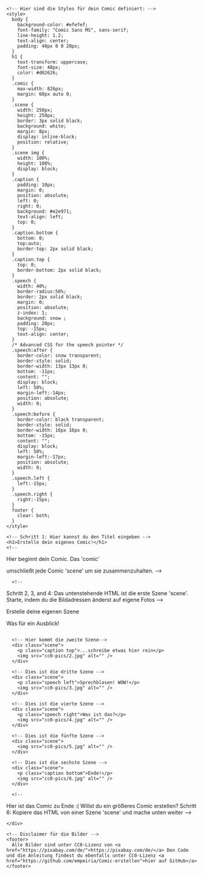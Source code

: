 <!DOCTYPE html>
<html>
  <head>
    <title>Erstelle dein eigenes Comic!</title>
    <meta name="viewport" content="width=device-width, initial-scale=1">

    <!-- Hier sind die Styles für dein Comic definiert: -->
    <style>
      body {
        background-color: #efefef;
        font-family: "Comic Sans MS", sans-serif;
        line-height: 1.2;
        text-align: center;
        padding: 40px 0 0 20px;
      }
      h1 {
        text-transform: uppercase;
        font-size: 40px;
        color: #d02626;
      }
      .comic {
        max-width: 826px;
        margin: 60px auto 0;
      }
      .scene {
        width: 250px;
        height: 250px;
        border: 3px solid black;
        background: white;
        margin: 8px;
        display: inline-block;
        position: relative;
      }
      .scene img {
        width: 100%;
        height: 100%;
        display: block;
      }
      .caption {
        padding: 10px;
        margin: 0;
        position: absolute;
        left: 0;
        right: 0;
        background: #e2e971;
        text-align: left;
        top: 0;
      }
      .caption.bottom {
        bottom: 0;
        top:auto;
        border-top: 2px solid black;
      }
      .caption.top {
        top: 0;
        border-bottom: 2px solid black;
      }
      .speech {
        width: 40%;
        border-radius:50%;
        border: 2px solid black;
        margin: 0;
        position: absolute;
        z-index: 1;
        background: snow ;
        padding: 20px;
        top: -15px;
        text-align: center;
      }
      /* Advanced CSS for the speech pointer */
      .speech:after {
        border-color: snow transparent;
        border-style: solid;
        border-width: 13px 13px 0;
        bottom: -11px;
        content: "";
        display: block;
        left: 50%;
        margin-left:-14px;
        position: absolute;
        width: 0;
      }
      .speech:before {
        border-color: black transparent;
        border-style: solid;
        border-width: 16px 16px 0;
        bottom: -15px;
        content: "";
        display: block;
        left: 50%;
        margin-left:-17px;
        position: absolute;
        width: 0;
      }
      .speech.left {
        left:-15px;
      }
      .speech.right {
        right:-15px;
      }
      footer {
        clear: both;
      }
    </style>

  </head>
  <body>

    <!-- Schritt 1: Hier kannst du den Titel eingeben -->
    <h1>Erstelle dein eigenes Comic!</h1>
    <!--
Hier beginnt dein Comic.
Das 'comic' <div> umschließt jede Comic 'scene' um sie zusammenzuhalten.
-->
    <div class="comic">

      <!--
Schritt 2, 3, and 4:
Das untenstehende HTML ist die erste Szene 'scene'.
Starte, indem du die Bildadressen änderst auf eigene Fotos
-->
      <div class="scene">
        <p class="caption bottom">Erstelle deine eigenen Szene</p>
        <p class="speech right">Was für ein Ausblick!</p>
        <img src="cc0-pics/1.jpg" alt="" />
      </div>

      <!-- Hier kommt die zweite Szene-->
      <div class="scene">
        <p class="caption top">...schreibe etwas hier rein</p>
        <img src="cc0-pics/2.jpg" alt="" />
      </div>

      <!-- Dies ist die dritte Szene -->
      <div class="scene">
        <p class="speech left">Sprechblasen! WOW!</p>
        <img src="cc0-pics/3.jpg" alt="" />
      </div>

      <!-- Dies ist die vierte Szene -->
      <div class="scene">
        <p class="speech right">Was ist das?</p>
        <img src="cc0-pics/4.jpg" alt="" />
      </div>

      <!-- Dies ist die fünfte Szene -->
      <div class="scene">
        <img src="cc0-pics/5.jpg" alt="" />
      </div>

      <!-- Dies ist die sechste Szene -->
      <div class="scene">
        <p class="caption bottom">Ende!</p>
        <img src="cc0-pics/6.jpg" alt="" />
      </div>

      <!--
Hier ist das Comic zu Ende :(
Willst du ein größeres Comic erstellen?
Schritt 6:
Kopiere das HTML von einer Szene 'scene' und mache unten weiter
-->

    </div>

    <!-- Disclaimer für die Bilder -->
    <footer>
      Alle Bilder sind unter CC0-Lizenz von <a href="https://pixabay.com/de/">https://pixabay.com/de/</a> Den Code und die Anleitung findest du ebenfalls unter CC0-Lizenz <a href="https://github.com/empeiria/Comic-erstellen">hier auf GitHub</a>
    </footer>

  </body>
</html>
